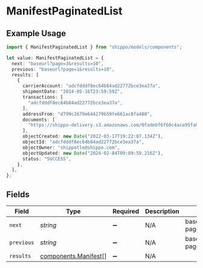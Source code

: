 # ManifestPaginatedList

## Example Usage

```typescript
import { ManifestPaginatedList } from "shippo/models/components";

let value: ManifestPaginatedList = {
  next: "baseurl?page=3&results=10",
  previous: "baseurl?page=1&results=10",
  results: [
    {
      carrierAccount: "adcfdddf8ec64b84ad22772bce3ea37a",
      shipmentDate: "2014-05-16T23:59:59Z",
      transactions: [
        "adcfdddf8ec64b84ad22772bce3ea37a",
      ],
      addressFrom: "d799c2679e644279b59fe661ac8fa488",
      documents: [
        "https://shippo-delivery.s3.amazonaws.com/0fadebf6f60c4aca95fa01bcc59c79ae.pdf?Signature=tlQU3RECwdHUQJQadwqg5bAzGFQ%3D&Expires=1402803835&AWSAccessKeyId=AKIAJTHP3LLFMYAWALIA",
      ],
      objectCreated: new Date("2022-03-17T19:22:07.134Z"),
      objectId: "adcfdddf8ec64b84ad22772bce3ea37a",
      objectOwner: "shippotle@shippo.com",
      objectUpdated: new Date("2024-02-04T09:09:59.216Z"),
      status: "SUCCESS",
    },
  ],
};
```

## Fields

| Field                                                        | Type                                                         | Required                                                     | Description                                                  | Example                                                      |
| ------------------------------------------------------------ | ------------------------------------------------------------ | ------------------------------------------------------------ | ------------------------------------------------------------ | ------------------------------------------------------------ |
| `next`                                                       | *string*                                                     | :heavy_minus_sign:                                           | N/A                                                          | baseurl?page=3&results=10                                    |
| `previous`                                                   | *string*                                                     | :heavy_minus_sign:                                           | N/A                                                          | baseurl?page=1&results=10                                    |
| `results`                                                    | [components.Manifest](../../models/components/manifest.md)[] | :heavy_minus_sign:                                           | N/A                                                          |                                                              |